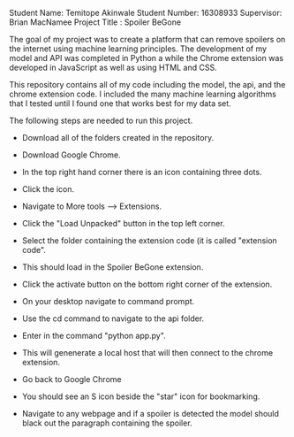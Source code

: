 Student Name: Temitope Akinwale
Student Number: 16308933
Supervisor: Brian MacNamee
Project Title : Spoiler BeGone

The goal of my project was to create a platform that can remove spoilers on the internet using machine learning principles. The development of my model and API was completed in Python a while the Chrome extension was developed in JavaScript as well as using HTML and CSS. 

This repository contains all of my code including the model, the api, and the chrome extension code. I included the many machine learning algorithms that I tested until I found one that works best for my data set. 

The following steps are needed to run this project.
- Download all of the folders created in the repository.
- Download Google Chrome.
- In the top right hand corner there is an icon containing three dots.
- Click the icon.
- Navigate to More tools --> Extensions.
- Click the "Load Unpacked" button in the top left corner.
- Select the folder containing the extension code (it is called "extension code".
- This should load in the Spoiler BeGone extension.
- Click the activate button on the bottom right corner of the extension.

- On your desktop navigate to command prompt.
- Use the cd command to navigate to the api folder.
- Enter in the command "python app.py". 
- This will genenerate a local host that will then connect to the chrome extension.

- Go back to Google Chrome
- You should see an S icon beside the "star" icon for bookmarking.
- Navigate to any webpage and if a spoiler is detected the model should black out the paragraph containing the spoiler.



